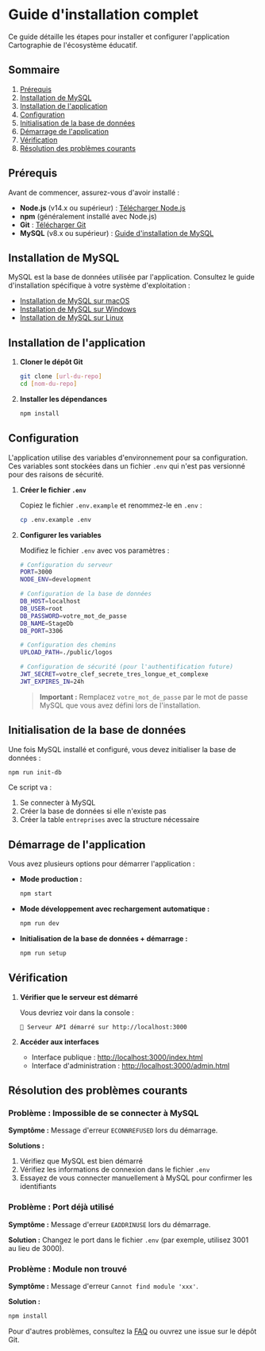 # Guide d'installation complet

Ce guide détaille les étapes pour installer et configurer l'application Cartographie de l'écosystème éducatif.

## Sommaire
1. [Prérequis](#prérequis)
2. [Installation de MySQL](#installation-de-mysql)
3. [Installation de l'application](#installation-de-lapplication)
4. [Configuration](#configuration)
5. [Initialisation de la base de données](#initialisation-de-la-base-de-données)
6. [Démarrage de l'application](#démarrage-de-lapplication)
7. [Vérification](#vérification)
8. [Résolution des problèmes courants](#résolution-des-problèmes-courants)

## Prérequis

Avant de commencer, assurez-vous d'avoir installé :

- **Node.js** (v14.x ou supérieur) : [Télécharger Node.js](https://nodejs.org/)
- **npm** (généralement installé avec Node.js)
- **Git** : [Télécharger Git](https://git-scm.com/downloads)
- **MySQL** (v8.x ou supérieur) : [Guide d'installation de MySQL](installation-mysql.md)

## Installation de MySQL

MySQL est la base de données utilisée par l'application. Consultez le guide d'installation spécifique à votre système d'exploitation :

- [Installation de MySQL sur macOS](installation-mysql-macos.md)
- [Installation de MySQL sur Windows](installation-mysql-windows.md)
- [Installation de MySQL sur Linux](installation-mysql-linux.md)

## Installation de l'application

1. **Cloner le dépôt Git**

   ```bash
   git clone [url-du-repo]
   cd [nom-du-repo]
   ```

2. **Installer les dépendances**

   ```bash
   npm install
   ```

## Configuration

L'application utilise des variables d'environnement pour sa configuration. Ces variables sont stockées dans un fichier `.env` qui n'est pas versionné pour des raisons de sécurité.

1. **Créer le fichier `.env`**

   Copiez le fichier `.env.example` et renommez-le en `.env` :

   ```bash
   cp .env.example .env
   ```

2. **Configurer les variables**

   Modifiez le fichier `.env` avec vos paramètres :

   ```bash
   # Configuration du serveur
   PORT=3000
   NODE_ENV=development

   # Configuration de la base de données
   DB_HOST=localhost
   DB_USER=root
   DB_PASSWORD=votre_mot_de_passe
   DB_NAME=StageDb
   DB_PORT=3306

   # Configuration des chemins
   UPLOAD_PATH=./public/logos

   # Configuration de sécurité (pour l'authentification future)
   JWT_SECRET=votre_clef_secrete_tres_longue_et_complexe
   JWT_EXPIRES_IN=24h
   ```

   > **Important :** Remplacez `votre_mot_de_passe` par le mot de passe MySQL que vous avez défini lors de l'installation.

## Initialisation de la base de données

Une fois MySQL installé et configuré, vous devez initialiser la base de données :

```bash
npm run init-db
```

Ce script va :
1. Se connecter à MySQL
2. Créer la base de données si elle n'existe pas
3. Créer la table `entreprises` avec la structure nécessaire

## Démarrage de l'application

Vous avez plusieurs options pour démarrer l'application :

- **Mode production :**
  ```bash
  npm start
  ```

- **Mode développement avec rechargement automatique :**
  ```bash
  npm run dev
  ```

- **Initialisation de la base de données + démarrage :**
  ```bash
  npm run setup
  ```

## Vérification

1. **Vérifier que le serveur est démarré**

   Vous devriez voir dans la console :
   ```
   🚀 Serveur API démarré sur http://localhost:3000
   ```

2. **Accéder aux interfaces**

   - Interface publique : [http://localhost:3000/index.html](http://localhost:3000/index.html)
   - Interface d'administration : [http://localhost:3000/admin.html](http://localhost:3000/admin.html)

## Résolution des problèmes courants

### Problème : Impossible de se connecter à MySQL

**Symptôme :** Message d'erreur `ECONNREFUSED` lors du démarrage.

**Solutions :**
1. Vérifiez que MySQL est bien démarré
2. Vérifiez les informations de connexion dans le fichier `.env`
3. Essayez de vous connecter manuellement à MySQL pour confirmer les identifiants

### Problème : Port déjà utilisé

**Symptôme :** Message d'erreur `EADDRINUSE` lors du démarrage.

**Solution :**
Changez le port dans le fichier `.env` (par exemple, utilisez 3001 au lieu de 3000).

### Problème : Module non trouvé

**Symptôme :** Message d'erreur `Cannot find module 'xxx'`.

**Solution :**
```bash
npm install
```

Pour d'autres problèmes, consultez la [FAQ](faq.md) ou ouvrez une issue sur le dépôt Git.